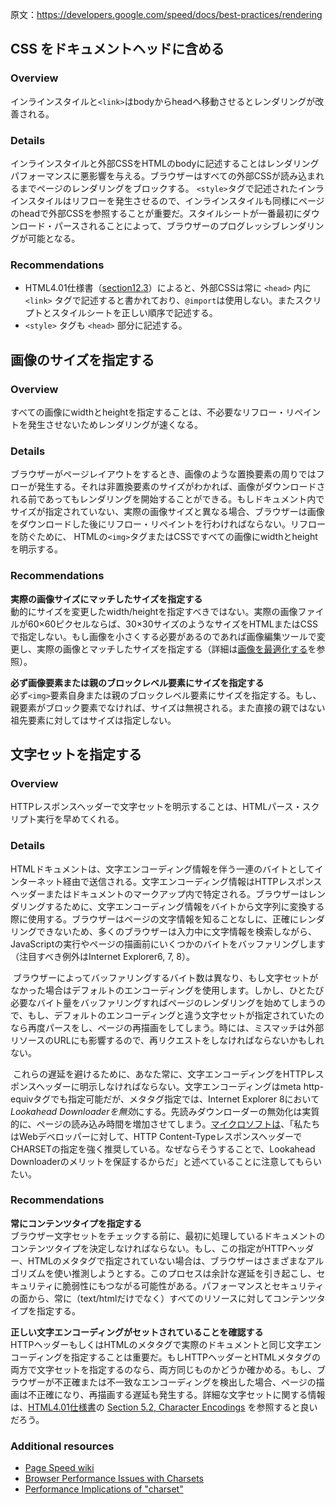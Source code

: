 原文：https://developers.google.com/speed/docs/best-practices/rendering


## CSS をドキュメントヘッドに含める

### Overview

インラインスタイルと`<link>`はbodyからheadへ移動させるとレンダリングが改善される。

### Details

インラインスタイルと外部CSSをHTMLのbodyに記述することはレンダリングパフォーマンスに悪影響を与える。ブラウザーはすべての外部CSSが読み込まれるまでページのレンダリングをブロックする。
`<style>`タグで記述されたインラインスタイルはリフローを発生させるので、インラインスタイルも同様にページのheadで外部CSSを参照することが重要だ。スタイルシートが一番最初にダウンロード・パースされることによって、ブラウザーのプログレッシブレンダリングが可能となる。

### Recommendations

+ HTML4.01仕様書（[section12.3](http://www.w3.org/TR/html4/struct/links.html#h-12.3)）によると、外部CSSは常に `<head>` 内に `<link>` タグで記述すると書かれており、`@import`は使用しない。またスクリプトとスタイルシートを正しい順序で記述する。
+ `<style>` タグも `<head>` 部分に記述する。



## 画像のサイズを指定する

### Overview

すべての画像にwidthとheightを指定することは、不必要なリフロー・リペイントを発生させないためレンダリングが速くなる。

### Details

ブラウザーがページレイアウトをするとき、画像のような置換要素の周りではフローが発生する。それは非置換要素のサイズがわかれば、画像がダウンロードされる前であってもレンダリングを開始することができる。もしドキュメント内でサイズが指定されていない、実際の画像サイズと異なる場合、ブラウザーは画像をダウンロードした後にリフロー・リペイントを行わければならない。リフローを防ぐために、 HTMLの`<img>`タグまたはCSSですべての画像にwidthとheightを明示する。


### Recommendations

__実際の画像サイズにマッチしたサイズを指定する __  
動的にサイズを変更したwidth/heightを指定すべきではない。実際の画像ファイルが60×60ピクセルならば、30×30サイズのようなサイズをHTMLまたはCSSで指定しない。もし画像を小さくする必要があるのであれば画像編集ツールで変更し、実際の画像とマッチしたサイズを指定する（詳細は[画像を最適化する](http://localhost:4000/speed/payload/CompressImages.html)を参照）。


__必ず画像要素または親のブロックレベル要素にサイズを指定する __  
必ず`<img>`要素自身または親のブロックレベル要素にサイズを指定する。もし、親要素がブロック要素でなければ、サイズは無視される。また直接の親ではない祖先要素に対してはサイズは指定しない。


## 文字セットを指定する
### Overview

HTTPレスポンスヘッダーで文字セットを明示することは、HTMLパース・スクリプト実行を早めてくれる。

### Details

HTMLドキュメントは、文字エンコーディング情報を伴う一連のバイトとしてインターネット経由で送信される。文字エンコーディング情報はHTTPレスポンスヘッダーまたはドキュメントのマークアップ内で特定される。ブラウザーはレンダリングするために、文字エンコーディング情報をバイトから文字列に変換する際に使用する。ブラウザーはページの文字情報を知ることなしに、正確にレンダリングできないため、多くのブラウザーは入力中に文字情報を検索しながら、JavaScriptの実行やページの描画前にいくつかのバイトをバッファリングします（注目すべき例外はInternet Explorer6, 7, 8）。

 ブラウザーによってバッファリングするバイト数は異なり、もし文字セットがなかった場合はデフォルトのエンコーディングを使用します。しかし、ひとたび必要なバイト量をバッファリングすればページのレンダリングを始めてしまうので、もし、デフォルトのエンコーディングと違う文字セットが指定されていたのなら再度パースをし、ページの再描画をしてしまう。時には、ミスマッチは外部リソースのURLにも影響するので、再リクエストをしなければならないかもしれない。

 これらの遅延を避けるために、あなた常に、文字エンコーディングをHTTPレスポンスヘッダーに明示しなければならない。文字エンコーディングはmeta http-equivタグでも指定可能だが、メタタグ指定では、Internet Explorer 8において*Lookahead Downloaderを無効*にする。先読みダウンローダーの無効化は実質的に、ページの読み込み時間を増加させてしまう。[マイクロソフトは](http://blogs.msdn.com/b/ieinternals/archive/2010/04/01/ie8-lookahead-downloader-fixed.aspx)、「私たちはWebデベロッパーに対して、HTTP Content-TypeレスポンスヘッダーでCHARSETの指定を強く推奨している。なぜならそうすることで、Lookahead Downloaderのメリットを保証するからだ」と述べていることに注意してもらいたい。

### Recommendations

__常にコンテンツタイプを指定する __  
ブラウザー文字セットをチェックする前に、最初に処理しているドキュメントのコンテンツタイプを決定しなければならない。もし、この指定がHTTPヘッダー、HTMLのメタタグで指定されていない場合は、ブラウザーはさまざまなアルゴリズムを使い推測しようとする。このプロセスは余計な遅延を引き起こし、セキュリティに脆弱性にもつながる可能性がある。パフォーマンスとセキュリティの面から、常に（text/htmlだけでなく）すべてのリソースに対してコンテンツタイプを指定する。

__正しい文字エンコーディングがセットされていることを確認する __  
HTTPヘッダーもしくはHTMLのメタタグで実際のドキュメントと同じ文字エンコーディングを指定することは重要だ。もしHTTPヘッダーとHTMLメタタグの両方で文字セットを指定するのなら、両方同じものかどうか確かめる。もし、ブラウザーが不正確または不一致なエンコーディングを検出した場合、ページの描画は不正確になり、再描画する遅延も発生する。詳細な文字セットに関する情報は、[HTML4.01仕様書](http://www.w3.org/TR/REC-html40/)の [Section 5.2, Character Encodings](http://www.w3.org/TR/REC-html40/charset.html#h-5.2) を参照すると良いだろう。

### Additional resources 

+ [Page Speed wiki](http://code.google.com/p/page-speed/wiki/SpecifyCharsetEarly)
+ [Browser Performance Issues with Charsets](http://zoompf.com/2009/12/browser-performance-issues-with-charsets)
+ [Performance Implications of "charset"](http://www.kylescholz.com/blog/2010/01/performance_implications_of_charset.html)